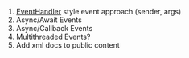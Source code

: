 1. [EventHandler](https://docs.microsoft.com/ru-ru/dotnet/api/system.eventhandler?view=net-6.0) style event approach (sender, args)
2. Async/Await Events
3. Async/Callback Events
4. Multithreaded Events?
5. Add xml docs to public content
